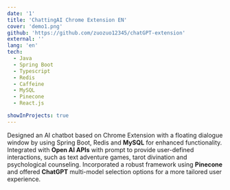 ```yaml
---
date: '1'
title: 'ChattingAI Chrome Extension EN'
cover: 'demo1.png'
github: 'https://github.com/zuozuo12345/chatGPT-extension'
external: ''
lang: 'en'
tech:
  - Java
  - Spring Boot
  - Typescript
  - Redis
  - Caffeine
  - MySQL
  - Pinecone
  - React.js

showInProjects: true
---
```

Designed an AI chatbot based on Chrome Extension with a floating dialogue window by using Spring Boot, Redis and **MySQL** for enhanced functionality. Integrated with  **Open AI APIs** with prompt to provide user-defined interactions, such as text adventure games, tarot divination and psychological counseling. Incorporated a robust framework using **Pinecone** and offered **ChatGPT** multi-model selection options for a more tailored user experience.
